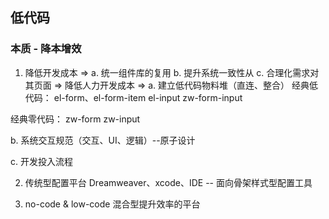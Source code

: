 ## 低代码
### 本质 - 降本增效
1. 降低开发成本
=> a. 统一组件库的复用 b. 提升系统一致性从 c. 合理化需求对其页面
=> 降低人力开发成本
=>
a. 建立低代码物料堆（直连、整合）
经典低代码：
el-form、el-form-item
el-input
zw-form-input

经典零代码：
zw-form
zw-input

b. 系统交互规范（交互、UI、逻辑）--原子设计

c. 开发投入流程

2. 传统型配置平台
Dreamweaver、xcode、IDE -- 面向骨架样式型配置工具

3. no-code & low-code 混合型提升效率的平台

